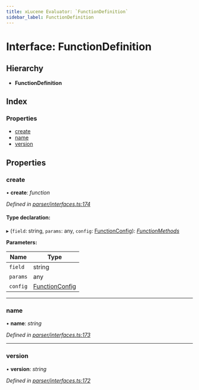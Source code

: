 ```yaml
---
title: xLucene Evaluator: `FunctionDefinition`
sidebar_label: FunctionDefinition
---
```


# Interface: FunctionDefinition

## Hierarchy

* **FunctionDefinition**

## Index

### Properties

* [create](functiondefinition.md#create)
* [name](functiondefinition.md#name)
* [version](functiondefinition.md#version)

## Properties

###  create

• **create**: *function*

*Defined in [parser/interfaces.ts:174](https://github.com/terascope/teraslice/blob/d8feecc03/packages/xlucene-evaluator/src/parser/interfaces.ts#L174)*

#### Type declaration:

▸ (`field`: string, `params`: any, `config`: [FunctionConfig](functionconfig.md)): *[FunctionMethods](functionmethods.md)*

**Parameters:**

Name | Type |
------ | ------ |
`field` | string |
`params` | any |
`config` | [FunctionConfig](functionconfig.md) |

___

###  name

• **name**: *string*

*Defined in [parser/interfaces.ts:173](https://github.com/terascope/teraslice/blob/d8feecc03/packages/xlucene-evaluator/src/parser/interfaces.ts#L173)*

___

###  version

• **version**: *string*

*Defined in [parser/interfaces.ts:172](https://github.com/terascope/teraslice/blob/d8feecc03/packages/xlucene-evaluator/src/parser/interfaces.ts#L172)*
